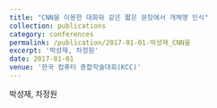 ```yaml
---
title: "CNN을 이용한 대화와 같은 짧은 문장에서 개체명 인식"
collection: publications
category: conferences
permalink: /publication/2017-01-01-박성재_CNN을
excerpt: '박성재, 차정원'
date: 2017-01-01
venue: '한국 컴퓨터 종합학술대회(KCC)'
---
```

박성재, 차정원
